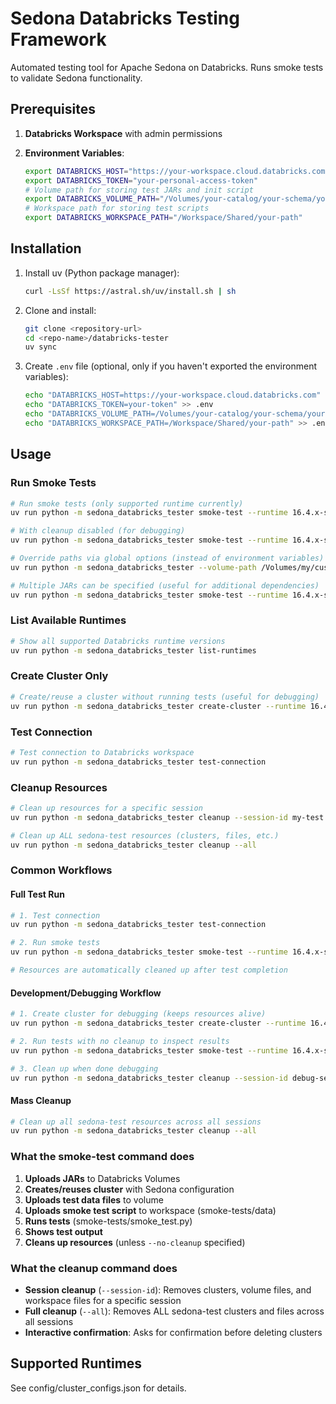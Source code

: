 <!--
 Licensed to the Apache Software Foundation (ASF) under one
 or more contributor license agreements.  See the NOTICE file
 distributed with this work for additional information
 regarding copyright ownership.  The ASF licenses this file
 to you under the Apache License, Version 2.0 (the
 "License"); you may not use this file except in compliance
 with the License.  You may obtain a copy of the License at

   http://www.apache.org/licenses/LICENSE-2.0

 Unless required by applicable law or agreed to in writing,
 software distributed under the License is distributed on an
 "AS IS" BASIS, WITHOUT WARRANTIES OR CONDITIONS OF ANY
 KIND, either express or implied.  See the License for the
 specific language governing permissions and limitations
 under the License.
 -->

# Sedona Databricks Testing Framework

Automated testing tool for Apache Sedona on Databricks. Runs smoke tests to validate Sedona functionality.

## Prerequisites

1. **Databricks Workspace** with admin permissions
2. **Environment Variables**:

   ```bash
   export DATABRICKS_HOST="https://your-workspace.cloud.databricks.com"
   export DATABRICKS_TOKEN="your-personal-access-token"
   # Volume path for storing test JARs and init script
   export DATABRICKS_VOLUME_PATH="/Volumes/your-catalog/your-schema/your-volume"
   # Workspace path for storing test scripts
   export DATABRICKS_WORKSPACE_PATH="/Workspace/Shared/your-path"
   ```

## Installation

1. Install uv (Python package manager):

   ```bash
   curl -LsSf https://astral.sh/uv/install.sh | sh
   ```

2. Clone and install:

   ```bash
   git clone <repository-url>
   cd <repo-name>/databricks-tester
   uv sync
   ```

3. Create `.env` file (optional, only if you haven't exported the environment variables):

   ```bash
   echo "DATABRICKS_HOST=https://your-workspace.cloud.databricks.com" > .env
   echo "DATABRICKS_TOKEN=your-token" >> .env
   echo "DATABRICKS_VOLUME_PATH=/Volumes/your-catalog/your-schema/your-volume" >> .env
   echo "DATABRICKS_WORKSPACE_PATH=/Workspace/Shared/your-path" >> .env
   ```

## Usage

### Run Smoke Tests

```bash
# Run smoke tests (only supported runtime currently)
uv run python -m sedona_databricks_tester smoke-test --runtime 16.4.x-scala2.12 --session-id my-test --jar /path/to/sedona.jar --jar /path/to/geotools.jar

# With cleanup disabled (for debugging)
uv run python -m sedona_databricks_tester smoke-test --runtime 16.4.x-scala2.12 --session-id my-test --jar /path/to/sedona.jar --jar /path/to/geotools.jar --no-cleanup

# Override paths via global options (instead of environment variables)
uv run python -m sedona_databricks_tester --volume-path /Volumes/my/custom/path --workspace-path /Workspace/Shared/my/path smoke-test --runtime 16.4.x-scala2.12 --session-id my-test --jar /path/to/sedona.jar --jar /path/to/geotools.jar

# Multiple JARs can be specified (useful for additional dependencies)
uv run python -m sedona_databricks_tester smoke-test --runtime 16.4.x-scala2.12 --session-id my-test --jar /path/to/sedona.jar --jar /path/to/geotools.jar --jar /path/to/additional.jar
```

### List Available Runtimes

```bash
# Show all supported Databricks runtime versions
uv run python -m sedona_databricks_tester list-runtimes
```

### Create Cluster Only

```bash
# Create/reuse a cluster without running tests (useful for debugging)
uv run python -m sedona_databricks_tester create-cluster --runtime 16.4.x-scala2.12 --session-id my-debug --jar /path/to/sedona.jar --jar /path/to/geotools.jar
```

### Test Connection

```bash
# Test connection to Databricks workspace
uv run python -m sedona_databricks_tester test-connection
```

### Cleanup Resources

```bash
# Clean up resources for a specific session
uv run python -m sedona_databricks_tester cleanup --session-id my-test

# Clean up ALL sedona-test resources (clusters, files, etc.)
uv run python -m sedona_databricks_tester cleanup --all
```

### Common Workflows

#### Full Test Run

```bash
# 1. Test connection
uv run python -m sedona_databricks_tester test-connection

# 2. Run smoke tests
uv run python -m sedona_databricks_tester smoke-test --runtime 16.4.x-scala2.12 --session-id prod-test --jar /path/to/sedona.jar --jar /path/to/geotools.jar

# Resources are automatically cleaned up after test completion
```

#### Development/Debugging Workflow

```bash
# 1. Create cluster for debugging (keeps resources alive)
uv run python -m sedona_databricks_tester create-cluster --runtime 16.4.x-scala2.12 --session-id debug-session --jar /path/to/sedona.jar --jar /path/to/geotools.jar

# 2. Run tests with no cleanup to inspect results
uv run python -m sedona_databricks_tester smoke-test --runtime 16.4.x-scala2.12 --session-id debug-session --jar /path/to/sedona.jar --jar /path/to/geotools.jar --no-cleanup

# 3. Clean up when done debugging
uv run python -m sedona_databricks_tester cleanup --session-id debug-session
```

#### Mass Cleanup

```bash
# Clean up all sedona-test resources across all sessions
uv run python -m sedona_databricks_tester cleanup --all
```

### What the smoke-test command does

1. **Uploads JARs** to Databricks Volumes
2. **Creates/reuses cluster** with Sedona configuration
3. **Uploads test data files** to volume
4. **Uploads smoke test script** to workspace (smoke-tests/data)
5. **Runs tests** (smoke-tests/smoke_test.py)
6. **Shows test output**
7. **Cleans up resources** (unless `--no-cleanup` specified)

### What the cleanup command does

- **Session cleanup** (`--session-id`): Removes clusters, volume files, and workspace files for a specific session
- **Full cleanup** (`--all`): Removes ALL sedona-test clusters and files across all sessions
- **Interactive confirmation**: Asks for confirmation before deleting clusters

## Supported Runtimes

See config/cluster_configs.json for details.
